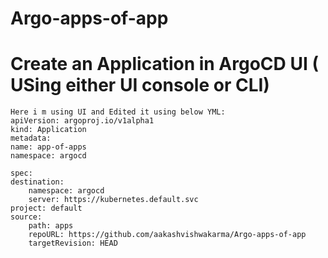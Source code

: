 # Argo-apps-of-app

# Create an Application in ArgoCD UI ( USing either UI console or CLI)
    Here i m using UI and Edited it using below YML:
    apiVersion: argoproj.io/v1alpha1
    kind: Application
    metadata:
    name: app-of-apps
    namespace: argocd

    spec:
    destination:
        namespace: argocd
        server: https://kubernetes.default.svc
    project: default
    source:
        path: apps
        repoURL: https://github.com/aakashvishwakarma/Argo-apps-of-app
        targetRevision: HEAD


